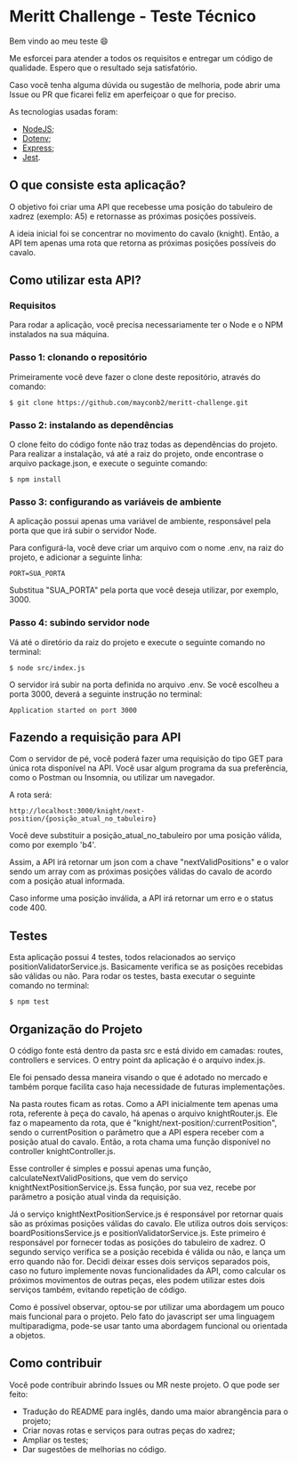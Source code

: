 # Meritt Challenge - Teste Técnico

Bem vindo ao meu teste 😄

Me esforcei para atender a todos os requisitos e entregar um código de qualidade. Espero que o resultado seja satisfatório.

Caso você tenha alguma dúvida ou sugestão de melhoria, pode abrir uma Issue ou PR que ficarei feliz em aperfeiçoar o que for preciso.

As tecnologias usadas foram:
- [NodeJS](https://nodejs.org/en/);
- [Dotenv](https://www.npmjs.com/package/dotenv);
- [Express](https://www.npmjs.com/package/express);
- [Jest](https://jestjs.io/).

## O que consiste esta aplicação?

O objetivo foi criar uma API que recebesse uma posição do tabuleiro de xadrez (exemplo: A5) e retornasse as próximas posições possíveis.

A ideia inicial foi se concentrar no movimento do cavalo (knight). Então, a API tem apenas uma rota que retorna as próximas posições possíveis do cavalo.

## Como utilizar esta API?

### Requisitos

Para rodar a aplicação, você precisa necessariamente ter o Node e o NPM instalados na sua máquina.

### Passo 1: clonando o repositório

Primeiramente você deve fazer o clone deste repositório, através do comando:

```
$ git clone https://github.com/mayconb2/meritt-challenge.git
```

### Passo 2: instalando as dependências

O clone feito do código fonte não traz todas as dependências do projeto. Para realizar a instalação, vá até a raiz do projeto, onde encontrase o arquivo package.json, e execute o seguinte comando:

```
$ npm install
```

### Passo 3: configurando as variáveis de ambiente

A aplicação possui apenas uma variável de ambiente, responsável pela porta que que irá subir o servidor Node.

Para configurá-la, você deve criar um arquivo com o nome .env, na raiz do projeto, e adicionar a seguinte linha:

```
PORT=SUA_PORTA
```

Substitua "SUA_PORTA" pela porta que você deseja utilizar, por exemplo, 3000.

### Passo 4: subindo servidor node

Vá até o diretório da raiz do projeto e execute o seguinte comando no terminal:

```
$ node src/index.js
```

O servidor irá subir na porta definida no arquivo .env. Se você escolheu a porta 3000, deverá a seguinte instrução no terminal:

```
Application started on port 3000
```

## Fazendo a requisição para API

Com o servidor de pé, você poderá fazer uma requisição do tipo GET para única rota disponível na API. Você usar algum programa da sua preferência, como o Postman ou Insomnia, ou utilizar um navegador.

A rota será:

```
http://localhost:3000/knight/next-position/{posição_atual_no_tabuleiro}
```

Você deve substituir a posição_atual_no_tabuleiro por uma posição válida, como por exemplo 'b4'. 

Assim, a API irá retornar um json com a chave "nextValidPositions" e o valor sendo um array com as próximas posições válidas do cavalo de acordo com a posição atual informada.

Caso informe uma posição inválida, a API irá retornar um erro e o status code 400.

## Testes

Esta aplicação possui 4 testes, todos relacionados ao serviço positionValidatorService.js. Basicamente verifica se as posições recebidas são válidas ou não. Para rodar os testes, basta executar o seguinte comando no terminal:

```
$ npm test
```

## Organização do Projeto

O código fonte está dentro da pasta src e está divido em camadas: routes, controllers e services. O entry point da aplicação é o arquivo index.js.

Ele foi pensado dessa maneira visando o que é adotado no mercado e também porque facilita caso haja necessidade de futuras implementações.

Na pasta routes ficam as rotas. Como a API inicialmente tem apenas uma rota, referente à peça do cavalo, há apenas o arquivo knightRouter.js. Ele faz o mapeamento da rota, que é "knight/next-position/:currentPosition", sendo o currentPosition o parâmetro que a API espera receber com a posição atual do cavalo. Então, a rota chama uma função disponível no controller knightController.js.

Esse controller é simples e possui apenas uma função, calculateNextValidPositions, que vem do serviço knightNextPositionService.js. Essa função, por sua vez, recebe por parâmetro a posição atual vinda da requisição.

Já o serviço knightNextPositionService.js é responsável por retornar quais são as próximas posições válidas do cavalo. Ele utiliza outros dois serviços: boardPositionsService.js e positionValidatorService.js. Este primeiro é responsável por fornecer todas as posições do tabuleiro de xadrez. O segundo serviço verifica se a posição recebida é válida ou não, e lança um erro quando não for. Decidi deixar esses dois serviços separados pois, caso no futuro implemente novas funcionalidades da API, como calcular os próximos movimentos de outras peças, eles podem utilizar estes dois serviços também, evitando repetição de código.

Como é possível observar, optou-se por utilizar uma abordagem um pouco mais funcional para o projeto. Pelo fato do javascript ser uma linguagem multiparadigma, pode-se usar tanto uma abordagem funcional ou orientada a objetos.

## Como contribuir

Você pode contribuir abrindo Issues ou MR neste projeto. O que pode ser feito:

- Tradução do README para inglês, dando uma maior abrangência para o projeto;
- Criar novas rotas e serviços para outras peças do xadrez;
- Ampliar os testes;
- Dar sugestões de melhorias no código.
